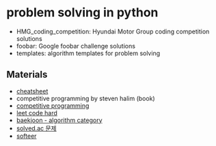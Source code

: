 # problem solving in python
- HMG_coding_competition: Hyundai Motor Group coding competition solutions
- foobar: Google foobar challenge solutions
- templates: algorithm templates for problem solving

## Materials
- [cheatsheet](https://docs.google.com/spreadsheets/d/1VoVr5ObzuaRgxEY-To-LREIzAPUTIYpfI7fH4rUAu5w/edit?usp=sharing)
- competitive programming by steven halim (book)
- [competitive programming](https://cp-algorithms.com/)
- [leet code hard](https://leetcode.com/problemset/all/?difficulty=HARD&page=1)
- [baekjoon - algorithm category](https://www.acmicpc.net/problem/tags)
- [solved.ac 문제](https://solved.ac/problems/level)
- [softeer](https://softeer.ai/index.do)
